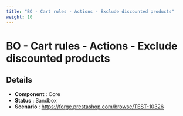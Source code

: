 ```yaml
---
title: "BO - Cart rules - Actions - Exclude discounted products"
weight: 10
---
```


# BO - Cart rules - Actions - Exclude discounted products
## Details
* **Component** : Core
* **Status** : Sandbox
* **Scenario** : https://forge.prestashop.com/browse/TEST-10326

